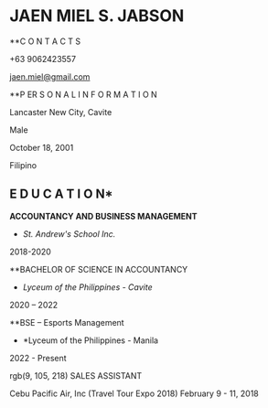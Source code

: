 # JAEN MIEL S. JABSON


**C O N T A C T S


+63 9062423557

jaen.miel@gmail.com


**P ER S O N A L
I N F O R M A T I O N


Lancaster New City, Cavite

Male

October 18, 2001

Filipino


## E D U C A T I O N*

**ACCOUNTANCY AND
BUSINESS MANAGEMENT**


* *St. Andrew's School Inc.* 

2018-2020


**BACHELOR OF SCIENCE IN
ACCOUNTANCY


* *Lyceum of the Philippines - Cavite*

2020 – 2022


 **BSE – Esports Management
 
 
* *Lyceum of the Philippines - Manila

 2022 - Present


rgb(9, 105, 218) SALES ASSISTANT

Cebu Pacific Air, Inc (Travel Tour Expo 2018)
February 9 - 11, 2018




